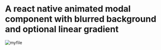 # A react native animated modal component with blurred background and optional linear gradient

![myfile](https://github.com/aaronbesson/react-native-modal-blur-gradient/blob/master/demo.gif)
